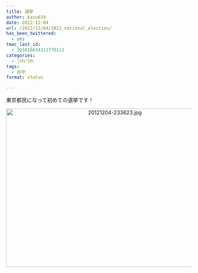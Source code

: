 ```yaml
---
title: 選挙
author: kazu634
date: 2012-12-04
url: /2012/12/04/2012_national_election/
has_been_twittered:
  - yes
tmac_last_id:
  - 303816634311770113
categories:
  - つれづれ
tags:
  - 谷中
format: status

---
```

東京都民になって初めての選挙です！

<p style="text-align: center;">
<a href="http://blog.kazu634.com/wp-content/uploads/2012/12/20121204-233623.jpg" onclick="__gaTracker('send', 'event', 'outbound-article', 'http://blog.kazu634.com/wp-content/uploads/2012/12/20121204-233623.jpg', '');"><img class=" aligncenter" src="http://blog.kazu634.com/wp-content/uploads/2012/12/20121204-233623.jpg" alt="20121204-233623.jpg" width="574" height="430" /></a>
</p>